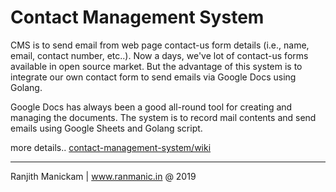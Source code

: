 # Contact Management System

CMS is to send email from web page contact-us form details (i.e., name, email, contact number, etc..). Now a days, we've lot of contact-us forms available in open source market. But the advantage of this system is to integrate our own contact form to send emails via Google Docs using Golang.

Google Docs has always been a good all-round tool for creating and managing the documents. The system is to record mail contents and send emails using Google Sheets and Golang script.

more details.. [contact-management-system/wiki](https://sites.google.com/site/ranmanicwikii/opensource/contact-management-system)

-----------------------------------------
Ranjith Manickam | www.ranmanic.in @ 2019
